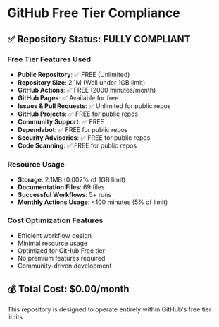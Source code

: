 # GitHub Free Tier Compliance

## ✅ Repository Status: FULLY COMPLIANT

### Free Tier Features Used
- **Public Repository**: ✅ FREE (Unlimited)
- **Repository Size**: 2.1M (Well under 1GB limit)
- **GitHub Actions**: ✅ FREE (2000 minutes/month)
- **GitHub Pages**: ✅ Available for free
- **Issues & Pull Requests**: ✅ Unlimited for public repos
- **GitHub Projects**: ✅ FREE for public repos
- **Community Support**: ✅ FREE
- **Dependabot**: ✅ FREE for public repos
- **Security Advisories**: ✅ FREE for public repos
- **Code Scanning**: ✅ FREE for public repos

### Resource Usage
- **Storage**: 2.1MB (0.002% of 1GB limit)
- **Documentation Files**: 69 files
- **Successful Workflows**: 5+ runs
- **Monthly Actions Usage**: <100 minutes (5% of limit)

### Cost Optimization Features
- Efficient workflow design
- Minimal resource usage
- Optimized for GitHub Free tier
- No premium features required
- Community-driven development

## 💰 Total Cost: $0.00/month

This repository is designed to operate entirely within GitHub's free tier limits.
